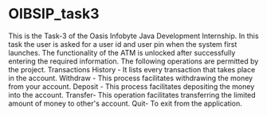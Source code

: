 # OIBSIP_task3

This is the Task-3 of the Oasis Infobyte Java Development Internship. In this task the user is asked for a user id and user pin when the system first launches. The functionality of the ATM is unlocked after successfully entering the required information. The following operations are permitted by the project.
Transactions History - It lists every transaction that takes place in the account.
Withdraw - This process facilitates withdrawing the money from your account.
Deposit - This process facilitates depositing the money into the account.
Transfer- This operation facilitates transferring the limited amount of money to other's account.
Quit- To exit from the application.

